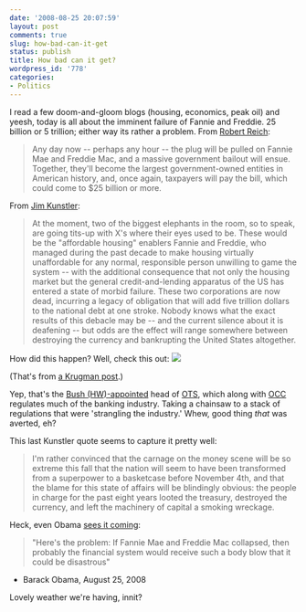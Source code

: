 ```yaml
---
date: '2008-08-25 20:07:59'
layout: post
comments: true
slug: how-bad-can-it-get
status: publish
title: How bad can it get?
wordpress_id: '778'
categories:
- Politics
---
```


I read a few doom-and-gloom blogs (housing, economics, peak oil) and yeesh, today is all about the imminent failure of Fannie and Freddie. 25 billion or 5 trillion; either way its rather a problem. From [Robert Reich](http://robertreich.blogspot.com/2008/08/fannie-and-freddie-and-bailout-around.html): 


> Any day now -- perhaps any hour -- the plug will be pulled on Fannie Mae and Freddie Mac, and a massive government bailout will ensue. Together, they'll become the largest government-owned entities in American history, and, once again, taxpayers will pay the bill, which could come to $25 billion or more.


From [Jim Kunstler](http://jameshowardkunstler.typepad.com/clusterfuck_nation/2008/08/the-abyss-stares-back.html):


> At the moment, two of the biggest elephants in the room, so to speak, are going tits-up with X's where their eyes used to be. These would be the "affordable housing" enablers Fannie and Freddie, who managed during the past decade to make housing virtually unaffordable for any normal, responsible person unwilling to game the system -- with the additional consequence that not only the housing market but the general credit-and-lending apparatus of the US has entered a state of morbid failure. These two corporations are now dead, incurring a legacy of obligation that will add five trillion dollars to the national debt at one stroke. Nobody knows what the exact results of this debacle may be -- and the current silence about it is deafening -- but odds are the effect will range somewhere between destroying the currency and bankrupting the United States altogether.


How did this happen? Well, check this out:
[![](http://fnord.phfactor.net/wp-content/uploads/2008/08/chainsaw.jpg)](http://fnord.phfactor.net/wp-content/uploads/2008/08/chainsaw.jpg)

(That's from [a Krugman post](http://krugman.blogs.nytimes.com/2008/03/22/hiding-behind-the-invisible-hand/).)

Yep, that's the [Bush (HW)-appointed](http://www.presidency.ucsb.edu/ws/index.php?pid=20995) head of [OTS](http://en.wikipedia.org/wiki/Office_of_Thrift_Supervision), which along with [OCC](http://en.wikipedia.org/wiki/Office_of_the_Comptroller_of_the_Currency) regulates much of the banking industry. Taking a chainsaw to a stack of regulations that were 'strangling the industry.' Whew, good thing _that_ was averted, eh?

This last Kunstler quote seems to capture it pretty well:


> I'm rather convinced that the carnage on the money scene will be so extreme this fall that the nation will seem to have been transformed from a superpower to a basketcase before November 4th, and that the blame for this state of affairs will be blindingly obvious: the people in charge for the past eight years looted the treasury, destroyed the currency, and left the machinery of capital a smoking wreckage.


Heck, even Obama [sees it coming](http://housingpanic.blogspot.com/2008/08/housingpanic-quote-of-day_25.html):


> "Here's the problem: If Fannie Mae and Freddie Mac collapsed, then probably the financial system would receive such a body blow that it could be disastrous"

- Barack Obama, August 25, 2008


Lovely weather we're having, innit?
